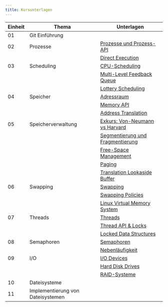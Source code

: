```yaml
---
title: Kursunterlagen
---
```


| Einheit | Thema | Unterlagen |
| --- | --- | --- |
| 01 | Git Einführung     |  |
| 02 | Prozesse           | [Prozesse und Prozess-API](https://github.com/aheil/hhn-os/raw/main/slides/os.01.de.pdf) |
|    |                    | [Direct Execution](https://github.com/aheil/hhn-os/raw/main/slides/os.02.de.pdf) |
| 03 | Scheduling         | [CPU-Scheduling](https://github.com/aheil/hhn-os/raw/main/slides/os.03.de.pdf) | 
|    |                    | [Multi-Level Feedback Queue](https://github.com/aheil/hhn-os/raw/main/slides/os.04.de.pdf) | 
|    |                    | [Lottery Scheduling](https://github.com/aheil/hhn-os/raw/main/slides/os.05.de.pdf) |
| 04 | Speicher           | [Adressraum](https://github.com/aheil/hhn-os/raw/main/slides/os.06.de.pdf) |
|    |                    | [Memory API](https://github.com/aheil/hhn-os/raw/main/slides/os.07.de.pdf) |
|    |                    | [Address Translation](https://github.com/aheil/hhn-os/raw/main/slides/os.08.de.pdf) |
| 05 | Speicherverwaltung | [Exkurs: Von-Neumann vs Harvard](https://github.com/aheil/hhn-os/raw/main/slides/os.09.de.pdf) |
|    |                    | [Segmentierung und Fragmentierung](https://github.com/aheil/hhn-os/raw/main/slides/os.10.de.pdf) |
|    |                    | [Free-Space Management](https://github.com/aheil/hhn-os/raw/main/slides/os.11.de.pdf) |
|    |                    | [Paging](https://github.com/aheil/hhn-os/raw/main/slides/os.12.de.pdf) |
|    |                    | [Translation Lookaside Buffer](https://github.com/aheil/hhn-os/raw/main/slides/os.13.de.pdf) |
| 06 | Swapping           | [Swapping](https://github.com/aheil/hhn-os/raw/main/slides/os.14.de.pdf) |
|    |                    | [Swapping Policies](https://github.com/aheil/hhn-os/raw/main/slides/os.15.de.pdf) |
|    |                    | [Linux Virtual Memory System](https://github.com/aheil/hhn-os/raw/main/slides/os.16.de.pdf) |
| 07 | Threads            | [Threads](https://github.com/aheil/hhn-os/raw/main/slides/os.17.de.pdf) |
|    |                    | [Thread API & Locks](https://github.com/aheil/hhn-os/raw/main/slides/os.18.de.pdf) |
|    |                    | [Locked Data Structures](https://github.com/aheil/hhn-os/raw/main/slides/os.19.de.pdf) |
| 08 | Semaphoren         | [Semaphoren](https://github.com/aheil/hhn-os/raw/main/slides/os.20.de.pdf)|
|    |                    | [Nebenläufigkeit](https://github.com/aheil/hhn-os/raw/main/slides/os.21.de.pdf) |
| 09 | I/O                | [I/O Devices](https://github.com/aheil/hhn-os/raw/main/slides/os.22.de.pdf) |
|    |                    | [Hard Disk Drives](https://github.com/aheil/hhn-os/raw/main/slides/os.23.de.pdf) |
|    |                    | [RAID-Systeme](https://github.com/aheil/hhn-os/raw/main/slides/os.24.de.pdf) |
| 10 | Dateisysteme       | |
| 11 | Implementierung von Dateisystemen | |
